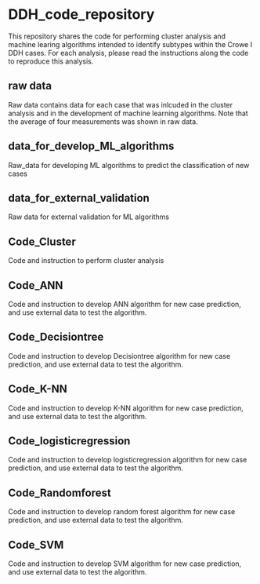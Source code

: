 # DDH_code_repository
This repository shares the code for performing cluster analysis and machine learing algorithms intended to identify subtypes within the Crowe I DDH cases.
For each analysis, please read the instructions along the code to reproduce this analysis.


## raw data ##
Raw data contains data for each case that was inlcuded in the cluster analysis and in the development of machine learning algorithms. Note that the average of four measurements was shown in raw data. 

## data_for_develop_ML_algorithms ##
Raw_data for developing ML algorithms to predict the classification of new cases

## data_for_external_validation ##
Raw data for external validation for ML algorithms

## Code_Cluster ##
Code and instruction to perform cluster analysis

## Code_ANN ##
Code and instruction to develop ANN algorithm for new case prediction, and use external data to test the algorithm.

## Code_Decisiontree ##
Code and instruction to develop Decisiontree algorithm for new case prediction, and use external data to test the algorithm.

## Code_K-NN ##
Code and instruction to develop K-NN algorithm for new case prediction, and use external data to test the algorithm.

## Code_logisticregression ##
Code and instruction to develop logisticregression algorithm for new case prediction, and use external data to test the algorithm.

## Code_Randomforest ##
Code and instruction to develop random forest algorithm for new case prediction, and use external data to test the algorithm.

## Code_SVM ##
Code and instruction to develop SVM algorithm for new case prediction, and use external data to test the algorithm.









